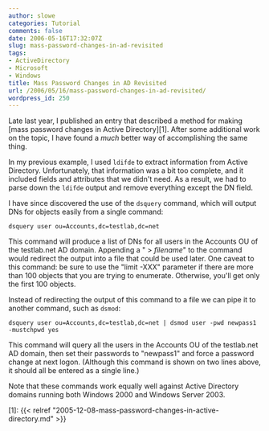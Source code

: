 ```yaml
---
author: slowe
categories: Tutorial
comments: false
date: 2006-05-16T17:32:07Z
slug: mass-password-changes-in-ad-revisited
tags:
- ActiveDirectory
- Microsoft
- Windows
title: Mass Password Changes in AD Revisited
url: /2006/05/16/mass-password-changes-in-ad-revisited/
wordpress_id: 250
---
```


Late last year, I published an entry that described a method for making [mass password changes in Active Directory][1]. After some additional work on the topic, I have found a _much_ better way of accomplishing the same thing.

In my previous example, I used `ldifde` to extract information from Active Directory. Unfortunately, that information was a bit too complete, and it included fields and attributes that we didn't need. As a result, we had to parse down the `ldifde` output and remove everything except the DN field.

I have since discovered the use of the `dsquery` command, which will output DNs for objects easily from a single command:

```text
dsquery user ou=Accounts,dc=testlab,dc=net
```

This command will produce a list of DNs for all users in the Accounts OU of the testlab.net AD domain. Appending a " > _filename_" to the command would redirect the output into a file that could be used later. One caveat to this command: be sure to use the "limit -XXX" parameter if there are more than 100 objects that you are trying to enumerate. Otherwise, you'll get only the first 100 objects.

Instead of redirecting the output of this command to a file we can pipe it to another command, such as `dsmod`:

```text
dsquery user ou=Accounts,dc=testlab,dc=net | dsmod user -pwd newpass1 -mustchpwd yes
```

This command will query all the users in the Accounts OU of the testlab.net AD domain, then set their passwords to "newpass1" and force a password change at next logon. (Although this command is shown on two lines above, it should all be entered as a single line.)

Note that these commands work equally well against Active Directory domains running both Windows 2000 and Windows Server 2003.

[1]: {{< relref "2005-12-08-mass-password-changes-in-active-directory.md" >}}
